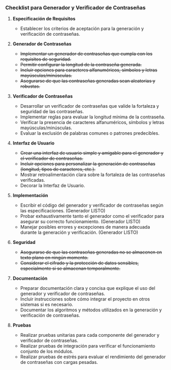 ### Checklist para Generador y Verificador de Contraseñas

1. **Especificación de Requisitos**
   -  Establecer los criterios de aceptación para la generación y verificación de contraseñas.

2. **Generador de Contraseñas**
   -  ~~Implementar un generador de contraseñas que cumpla con los requisitos de seguridad.~~
   -  ~~Permitir configurar la longitud de la contraseña generada.~~
   -  ~~Incluir opciones para caracteres alfanuméricos, símbolos y letras mayúsculas/minúsculas.~~
   -  ~~Asegurarse de que las contraseñas generadas sean aleatorias y robustas.~~

3. **Verificador de Contraseñas**
   -  Desarrollar un verificador de contraseñas que valide la fortaleza y seguridad de las contraseñas.
   -  Implementar reglas para evaluar la longitud mínima de la contraseña.
   -  Verificar la presencia de caracteres alfanuméricos, símbolos y letras mayúsculas/minúsculas.
   -  Evaluar la exclusión de palabras comunes o patrones predecibles.

4. **Interfaz de Usuario**
   -  ~~Crear una interfaz de usuario simple y amigable para el generador y el verificador de contraseñas.~~
   -  ~~Incluir opciones para personalizar la generación de contraseñas (longitud, tipos de caracteres, etc.).~~
   - Mostrar retroalimentación clara sobre la fortaleza de las contraseñas verificadas.
   - Decorar la Interfaz de Usuario.

5. **Implementación**
   -  Escribir el código del generador y verificador de contraseñas según las especificaciones. (Generador LISTO)
   -  Probar exhaustivamente tanto el generador como el verificador para asegurar su correcto funcionamiento. (Generador LISTO)
   -  Manejar posibles errores y excepciones de manera adecuada durante la generación y verificación. (Generador LISTO)

6. **Seguridad**
   -  ~~Asegurarse de que las contraseñas generadas no se almacenen en texto plano en ningún momento.~~
   -  ~~Considerar el cifrado y la protección de datos sensibles, especialmente si se almacenan temporalmente.~~

7. **Documentación**
   -  Preparar documentación clara y concisa que explique el uso del generador y verificador de contraseñas.
   -  Incluir instrucciones sobre cómo integrar el proyecto en otros sistemas si es necesario.
   -  Documentar los algoritmos y métodos utilizados en la generación y verificación de contraseñas.

8. **Pruebas**
   -  Realizar pruebas unitarias para cada componente del generador y verificador de contraseñas.
   -  Realizar pruebas de integración para verificar el funcionamiento conjunto de los módulos.
   -  Realizar pruebas de estrés para evaluar el rendimiento del generador de contraseñas con cargas pesadas.